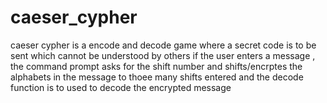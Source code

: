 # caeser_cypher
caeser cypher is a encode and decode game where a secret code is to be sent which cannot be understood by others
if the user enters a message , the command prompt asks for the shift number and shifts/encrptes the alphabets in the message to thoee many shifts entered
and the decode function is to used to decode the encrypted message 

